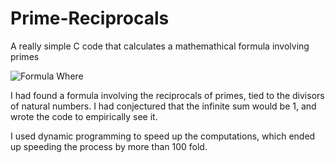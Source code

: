 # Prime-Reciprocals
A really simple C code that calculates a mathemathical formula involving primes


![Formula](https://latex.codecogs.com/png.image?\dpi{200}\color{White}E_{n+1}=E_n\left(1-\frac{1}{p_{n+1}}\right)+\frac{1}{p_{n+1}})
Where 


I had found a formula involving the reciprocals of primes, tied to the divisors of natural numbers. 
I had conjectured that the infinite sum would be 1, and wrote the code to empirically see it. 

I used dynamic programming to  speed up the computations, which ended up speeding the process by  more than 100 fold.


